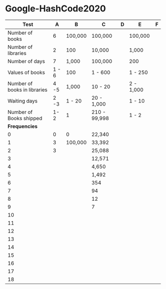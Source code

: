 # Google-HashCode2020

Test                          | A           | B           | C           | D         | E         | F
----------------------------- | ----------- | ----------- | ----------- | --------- | --------- | ---------
Number of books               | 6           | 100,000     | 100,000     |           | 100,000   |
Number of libraries           | 2           | 100         | 10,000      |           | 1,000     |
Number of days                | 7           | 1,000       | 100,000     |           | 200       |
Values of books               | 1 - 6       | 100         | 1 - 600     |           | 1 - 250   |
Number of books in libraries  | 4 -5        | 1,000       | 10 - 20     |           | 2 - 1,000        |
Waiting days                  | 2 -3        | 1 - 20      | 20 - 1,000  |           | 1 - 10        |
Number of Books shipped       |  1-2        | 1           | 210 - 99,998|           | 1 - 2        |
**Frequencies**               |             |             |             |         |         |
0                             | 0           | 0           | 22,340      |         |         |         
1                             | 3           | 100,000     | 33,392      |         |         |         
2                             | 3           |             | 25,088      |         |         |         
3                             |             |             | 12,571      |         |         |         
4                             |             |             | 4,650       |         |         |         
5                             |             |             | 1,492       |         |         |         
6                             |             |             | 354         |         |         |         
7                             |             |             | 94          |         |         |         
8                             |             |             | 12          |         |         |         
9                             |             |             | 7           |         |         |         
10                            |             |             |             |         |         |         
11                            |             |             |             |         |         |         
12                            |             |             |             |         |         |         
13                            |             |             |             |         |         |         
14                            |             |             |             |         |         |         
15                            |             |             |             |         |         |         
16                            |             |             |             |         |         |         
17                            |             |             |             |         |         |         
18                            |             |             |             |         |         |         
